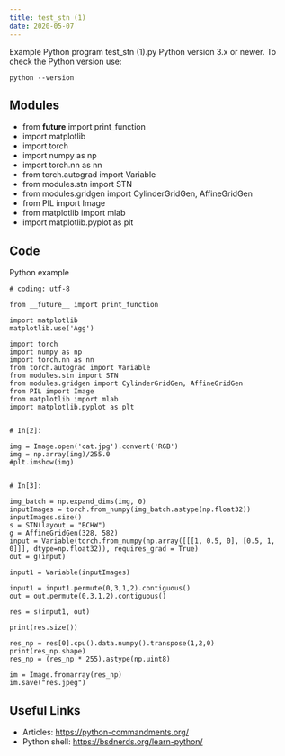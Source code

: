 ```yaml
---
title: test_stn (1)
date: 2020-05-07
---
```

Example Python program test_stn (1).py
Python version 3.x or newer.
To check the Python version use:

    python --version

## Modules

* from __future__ import print_function
* import matplotlib
* import torch
* import numpy as np
* import torch.nn as nn
* from torch.autograd import Variable
* from modules.stn import STN
* from modules.gridgen import CylinderGridGen, AffineGridGen
* from PIL import Image
* from matplotlib import mlab
* import matplotlib.pyplot as plt

## Code

Python example

    # coding: utf-8
    
    from __future__ import print_function
    
    import matplotlib
    matplotlib.use('Agg')
    
    import torch
    import numpy as np
    import torch.nn as nn
    from torch.autograd import Variable
    from modules.stn import STN
    from modules.gridgen import CylinderGridGen, AffineGridGen
    from PIL import Image
    from matplotlib import mlab
    import matplotlib.pyplot as plt
    
    
    # In[2]:
    
    img = Image.open('cat.jpg').convert('RGB')
    img = np.array(img)/255.0
    #plt.imshow(img)
    
    
    # In[3]:
    
    img_batch = np.expand_dims(img, 0)
    inputImages = torch.from_numpy(img_batch.astype(np.float32))
    inputImages.size()
    s = STN(layout = "BCHW")
    g = AffineGridGen(328, 582)
    input = Variable(torch.from_numpy(np.array([[[1, 0.5, 0], [0.5, 1, 0]]], dtype=np.float32)), requires_grad = True)
    out = g(input)
    
    input1 = Variable(inputImages)
    
    input1 = input1.permute(0,3,1,2).contiguous()
    out = out.permute(0,3,1,2).contiguous()
    
    res = s(input1, out)
    
    print(res.size())
    
    res_np = res[0].cpu().data.numpy().transpose(1,2,0)
    print(res_np.shape)
    res_np = (res_np * 255).astype(np.uint8)
    
    im = Image.fromarray(res_np)
    im.save("res.jpeg")

## Useful Links

- Articles: https://python-commandments.org/
- Python shell: https://bsdnerds.org/learn-python/
